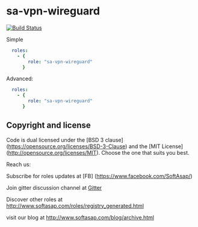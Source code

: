 sa-vpn-wireguard
================

[![Build Status](https://travis-ci.com/softasap/sa-vpn-wireguard.svg?branch=master)](https://travis-ci.com/softasap/sa-vpn-wireguard)

Simple

```YAML
  roles:
    - {
        role: "sa-vpn-wireguard"
      }
```

Advanced:

```YAML
  roles:
    - {
        role: "sa-vpn-wireguard"
      }
```

Copyright and license
---------------------

Code is dual licensed under the [BSD 3 clause] (https://opensource.org/licenses/BSD-3-Clause) and the [MIT License] (http://opensource.org/licenses/MIT). Choose the one that suits you best.

Reach us:

Subscribe for roles updates at [FB] (https://www.facebook.com/SoftAsap/)

Join gitter discussion channel at [Gitter](https://gitter.im/softasap)

Discover other roles at  http://www.softasap.com/roles/registry_generated.html

visit our blog at http://www.softasap.com/blog/archive.html
